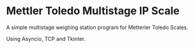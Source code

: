 # Mettler Toledo Multistage IP Scale
A simple multistage weighing station program for Metterler Toledo Scales. 

Using Asyncio, TCP and Tkinter.
